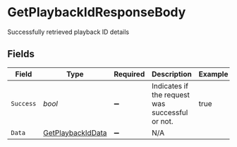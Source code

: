 # GetPlaybackIdResponseBody

Successfully retrieved playback ID details


## Fields

| Field                                                           | Type                                                            | Required                                                        | Description                                                     | Example                                                         |
| --------------------------------------------------------------- | --------------------------------------------------------------- | --------------------------------------------------------------- | --------------------------------------------------------------- | --------------------------------------------------------------- |
| `Success`                                                       | *bool*                                                          | :heavy_minus_sign:                                              | Indicates if the request was successful or not.                 | true                                                            |
| `Data`                                                          | [GetPlaybackIdData](../../Models/Requests/GetPlaybackIdData.md) | :heavy_minus_sign:                                              | N/A                                                             |                                                                 |